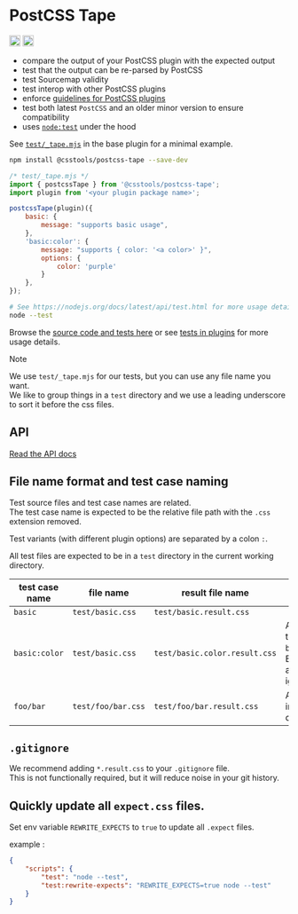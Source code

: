 # PostCSS Tape

[<img alt="npm version" src="https://img.shields.io/npm/v/@csstools/postcss-tape.svg" height="20">][npm-url]
[<img alt="Build Status" src="https://github.com/csstools/postcss-plugins/workflows/test/badge.svg" height="20">][cli-url]

- compare the output of your PostCSS plugin with the expected output
- test that the output can be re-parsed by PostCSS
- test Sourcemap validity
- test interop with other PostCSS plugins
- enforce [guidelines for PostCSS plugins](https://github.com/postcss/postcss/blob/main/docs/guidelines/plugin.md)
- test both latest `PostCSS` and an older minor version to ensure compatibility
- uses [`node:test`](https://nodejs.org/docs/latest/api/test.html) under the hood

See [`test/_tape.mjs`](https://github.com/csstools/postcss-plugins/blob/main/plugins/postcss-base-plugin/test/_tape.mjs) in the base plugin for a minimal example.

```bash
npm install @csstools/postcss-tape --save-dev
```

```js
/* test/_tape.mjs */
import { postcssTape } from '@csstools/postcss-tape';
import plugin from '<your plugin package name>';

postcssTape(plugin)({
	basic: {
		message: "supports basic usage",
	},
	'basic:color': {
		message: "supports { color: '<a color>' }",
		options: {
			color: 'purple'
		}
	},
});
```

```sh
# See https://nodejs.org/docs/latest/api/test.html for more usage details.
node --test
```

Browse the [source code and tests here](https://github.com/csstools/postcss-plugins/tree/main/packages/postcss-tape) or see [tests in plugins](https://github.com/csstools/postcss-plugins/tree/main/plugins) for more usage details.

> [!NOTE]
> We use `test/_tape.mjs` for our tests, but you can use any file name you want.  
> We like to group things in a `test` directory and we use a leading underscore to sort it before the css files.

## API

[Read the API docs](./docs/postcss-tape.md)

## File name format and test case naming

Test source files and test case names are related.  
The test case name is expected to be the relative file path with the `.css` extension removed.

Test variants (with different plugin options) are separated by a colon `:`.

All test files are expected to be in a `test` directory in the current working directory.

| test case name | file name | result file name | notes |
| --- | --- | --- | --- |
| `basic` | `test/basic.css` | `test/basic.result.css` | |
| `basic:color` | `test/basic.css` | `test/basic.color.result.css` | A variant test for `basic`. Everything after `:` is ignored. |
| `foo/bar` | `test/foo/bar.css` | `test/foo/bar.result.css` | A test file in a directory |

## `.gitignore`

We recommend adding `*.result.css` to your `.gitignore` file.  
This is not functionally required, but it will reduce noise in your git history.

## Quickly update all `expect.css` files.

Set env variable `REWRITE_EXPECTS` to `true` to update all `.expect` files.

example :

```json
{
	"scripts": {
		"test": "node --test",
		"test:rewrite-expects": "REWRITE_EXPECTS=true node --test"
	}
}
```

[cli-url]: https://github.com/csstools/postcss-plugins/actions/workflows/test.yml?query=workflow/test
[npm-url]: https://www.npmjs.com/package/@csstools/postcss-tape
